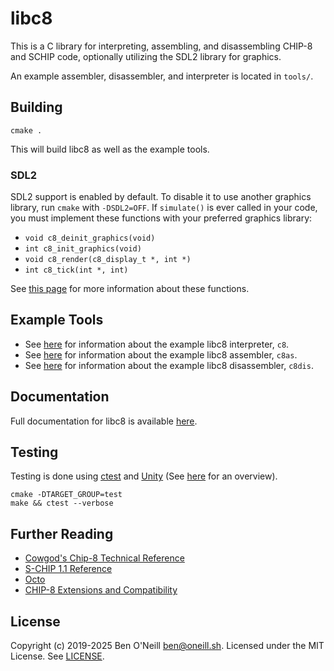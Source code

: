 # libc8

This is a C library for interpreting, assembling, and disassembling CHIP-8 and
SCHIP code, optionally utilizing the SDL2 library for graphics.

An example assembler, disassembler, and interpreter is located in `tools/`.

## Building

```
cmake .
```

This will build libc8 as well as the example tools.

### SDL2

SDL2 support is enabled by default. To disable it to use another graphics
library, run `cmake` with `-DSDL2=OFF`. If `simulate()` is ever called in your
code, you must implement these functions with your preferred graphics library:

* `void c8_deinit_graphics(void)`
* `int c8_init_graphics(void)`
* `void c8_render(c8_display_t *, int *)`
* `int c8_tick(int *, int)`

See [this page](https://oneill.sh/doc/libc8/graphics__sdl2_8c.html#a04f712dc6e338364ae5e43e0b6ae9762)
for more information about these functions.

## Example Tools

* See [here](doc/c8.md) for information about the example libc8 interpreter,
  `c8`.
* See [here](doc/c8as.md) for information about the example libc8 assembler,
  `c8as`.
* See [here](doc/c8dis.md) for information about the example libc8 disassembler,
  `c8dis`.

## Documentation

Full documentation for libc8 is available [here](https://oneill.sh/docs/libc8).

## Testing

Testing is done using
[ctest](https://cmake.org/cmake/help/latest/manual/ctest.1.html) and
[Unity](https://github.com/ThrowTheSwitch/Unity) (See
[here](https://honeytreelabs.com/posts/cmake-unity-integration) for an
overview).

```
cmake -DTARGET_GROUP=test
make && ctest --verbose
```

## Further Reading

* [Cowgod's Chip-8 Technical Reference](http://devernay.free.fr/hacks/chip8/C8TECH10.HTM)
* [S-CHIP 1.1 Reference](http://devernay.free.fr/hacks/chip8/schip.txt)
* [Octo](https://github.com/JohnEarnest/Octo)
* [CHIP-8 Extensions and Compatibility](https://chip-8.github.io/extensions/)

## License

Copyright (c) 2019-2025 Ben O'Neill <ben@oneill.sh>. Licensed under the
MIT License. See [LICENSE](LICENSE).
